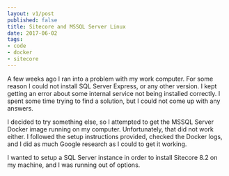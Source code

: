 ```yaml
---
layout: v1/post
published: false
title: Sitecore and MSSQL Server Linux
date: 2017-06-02
tags:
- code
- docker
- sitecore
---
```


A few weeks ago I ran into a problem with my work computer. For some reason I could not install SQL Server Express, or any other version. I kept getting an error about some internal service not being installed correctly. I spent some time trying to find a solution, but I could not come up with any answers.

I decided to try something else, so I attempted to get the MSSQL Server Docker image running on my computer. Unfortunately, that did not work either. I followed the setup instructions provided, checked the Docker logs, and I did as much Google research as I could to get it working.

I wanted to setup a SQL Server instance in order to install Sitecore 8.2 on my machine, and I was running out of options.